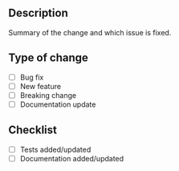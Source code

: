 ## Description
Summary of the change and which issue is fixed.

## Type of change
- [ ] Bug fix
- [ ] New feature
- [ ] Breaking change
- [ ] Documentation update

## Checklist
- [ ] Tests added/updated
- [ ] Documentation added/updated
